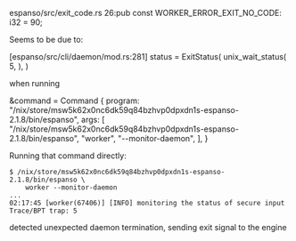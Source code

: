 espanso/src/exit_code.rs
26:pub const WORKER_ERROR_EXIT_NO_CODE: i32 = 90;

Seems to be due to:

[espanso/src/cli/daemon/mod.rs:281] status = ExitStatus(
    unix_wait_status(
        5,
    ),
)

when running

&command = Command {
    program: "/nix/store/msw5k62x0nc6dk59q84bzhvp0dpxdn1s-espanso-2.1.8/bin/espanso",
    args: [
        "/nix/store/msw5k62x0nc6dk59q84bzhvp0dpxdn1s-espanso-2.1.8/bin/espanso",
        "worker",
        "--monitor-daemon",
    ],
}

Running that command directly:

```
$ /nix/store/msw5k62x0nc6dk59q84bzhvp0dpxdn1s-espanso-2.1.8/bin/espanso \
    worker --monitor-daemon
...
02:17:45 [worker(67406)] [INFO] monitoring the status of secure input
Trace/BPT trap: 5
```

detected unexpected daemon termination, sending exit signal to the engine
